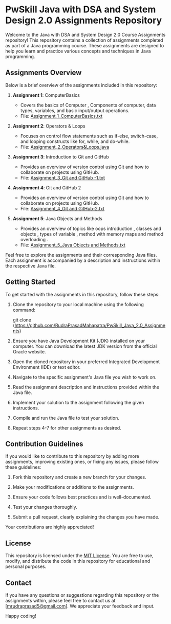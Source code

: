 # PwSkill Java with DSA and System Design 2.0 Assignments Repository

Welcome to the Java with DSA and System Design 2.0 Course Assignments repository! This repository contains a collection of assignments completed as part of a Java programming course. These assignments are designed to help you learn and practice various concepts and techniques in Java programming.

## Assignments Overview

Below is a brief overview of the assignments included in this repository:

1. **Assignment 1**: ComputerBasics
   - Covers the basics of Computer , Components of computer, data types, variables, and basic input/output operations.
   - File: [Assignment_1_ComputerBasics.txt](https://github.com/RudraPrasadMahapatra/PwSkill_Java_2.0_Assignments/blob/main/Assignment_1_ComputerBasics.txt)
2. **Assignment 2**: Operators & Loops
   - Focuses on control flow statements such as if-else, switch-case, and looping constructs like for, while, and do-while.
   - File: [Assignment_2_Operators&Loops.java](https://github.com/RudraPrasadMahapatra/PwSkill_Java_2.0_Assignments/blob/main/Assignment_2_Operators%26Loops.java)

3. **Assignment 3**: Introduction to Git and GitHub
   - Provides an overview of version control using Git and how to collaborate on projects using GitHub.
   - File: [Assignment_3_Git and GitHub -1.txt](https://github.com/RudraPrasadMahapatra/PwSkill_Java_2.0_Assignments/blob/main/Assignment_3_Git%20and%20GitHub%20-1.txt)

4. **Assignment 4**:  Git and GitHub 2
   - Provides an overview of version control using Git and how to collaborate on projects using GitHub.
   - File: [Assignment_4_Git and GitHub-2.txt](https://github.com/RudraPrasadMahapatra/PwSkill_Java_2.0_Assignments/blob/main/Assignment_4_Git%20and%20GitHub-2.txt)

4. **Assignment 5**:  Java Objects and Methods
   - Provides an overview of topics like oops introduction , classes and objects , types of variable , method with memory maps and method overloading .
   - File: [Assignment_5_Java Objects and Methods.txt](https://github.com/RudraPrasadMahapatra/PwSkill_Java_2.0_Assignments/blob/main/Assignment_5_Java%20Objects%20and%20Methods.txt)



Feel free to explore the assignments and their corresponding Java files. Each assignment is accompanied by a description and instructions within the respective Java file.

## Getting Started

To get started with the assignments in this repository, follow these steps:

1. Clone the repository to your local machine using the following command:
   
   git clone (https://github.com/RudraPrasadMahapatra/PwSkill_Java_2.0_Assignments)
   

2. Ensure you have Java Development Kit (JDK) installed on your computer. You can download the latest JDK version from the official Oracle website.

3. Open the cloned repository in your preferred Integrated Development Environment (IDE) or text editor.

4. Navigate to the specific assignment's Java file you wish to work on.

5. Read the assignment description and instructions provided within the Java file.

6. Implement your solution to the assignment following the given instructions.

7. Compile and run the Java file to test your solution.

8. Repeat steps 4-7 for other assignments as desired.

## Contribution Guidelines

If you would like to contribute to this repository by adding more assignments, improving existing ones, or fixing any issues, please follow these guidelines:

1. Fork this repository and create a new branch for your changes.

2. Make your modifications or additions to the assignments.

3. Ensure your code follows best practices and is well-documented.

4. Test your changes thoroughly.

5. Submit a pull request, clearly explaining the changes you have made.

Your contributions are highly appreciated!

## License

This repository is licensed under the [MIT License](LICENSE). You are free to use, modify, and distribute the code in this repository for educational and personal purposes.

## Contact

If you have any questions or suggestions regarding this repository or the assignments within, please feel free to contact us at [mrudraprasad5@gmail.com]. We appreciate your feedback and input.

Happy coding!
